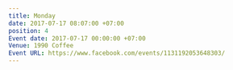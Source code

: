 ```yaml
---
title: Monday
date: 2017-07-17 08:07:00 +07:00
position: 4
Event date: 2017-07-17 00:00:00 +07:00
Venue: 1990 Coffee
Event URL: https://www.facebook.com/events/1131192053648303/
---
```


